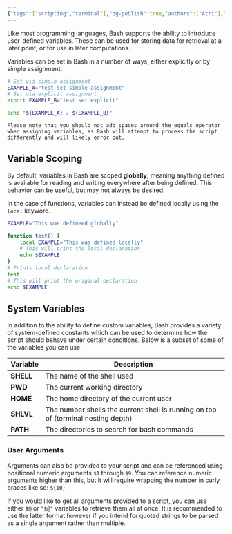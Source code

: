 ```yaml
---
{"tags":["scripting","terminal"],"dg-publish":true,"authors":["Atri"],"dg-note-icon":"code","permalink":"/tech/programming/bash/2-basic-concepts/2-2-variables/","dgPassFrontmatter":true,"noteIcon":"code","created":"2024-03-04T13:39:22.928-05:00","updated":"2024-03-11T16:48:08.751-04:00"}
---
```


Like most programming languages, Bash supports the ability to introduce user-defined variables. These can be used for storing data for retrieval at a later point, or for use in later computations.

Variables can be set in Bash in a number of ways, either explicitly or by simple assignment:

```bash
# Set via simple assignment
EXAMPLE_A="test set simple assignment"
# Set via explicit assignment
export EXAMPLE_B="test set explicit"

echo "${EXAMPLE_A} / ${EXAMPLE_B}"
```

```ad-warning
Please note that you should not add spaces around the equals operator when assigning variables, as Bash will attempt to process the script differently and will likely error out.
```
## Variable Scoping

By default, variables in Bash are scoped **globally**; meaning anything defined is available for reading and writing everywhere after being defined. This behavior can be useful, but may not always be desired.

In the case of functions, variables can instead be defined locally using the `local` keyword.

```bash
EXAMPLE="This was defineed globally"

function test() {
	local EXAMPLE="This was defined locally"
	# This will print the local declaration
	echo $EXAMPLE
}
# Prints local declaration
test
# This will print the original declaration
echo $EXAMPLE
```

## System Variables

In addition to the ability to define custom variables, Bash provides a variety of system-defined constants which can be used to determine how the script should behave under certain conditions. Below is a subset of some of the variables you can use.

| Variable  | Description                                                                       |
| --------- | --------------------------------------------------------------------------------- |
| **SHELL** | The name of the shell used                                                        |
| **PWD**   | The current working directory                                                     |
| **HOME**  | The home directory of the current user                                            |
| **SHLVL** | The number shells the current shell is running on top of (terminal nesting depth) |
| **PATH**  | The directories to search for bash commands                                       |
### User Arguments

Arguments can also be provided to your script and can be referenced using positional numeric arguments `$1` through `$9`. You can reference numeric arguments higher than this, but it will require wrapping the number in curly braces like so: `${10}`

If you would like to get all arguments provided to a script, you can use either `$@` or `"$@"` variables to retrieve them all at once. It is recommended to use the latter format however if you intend for quoted strings to be parsed as a single argument rather than multiple.
